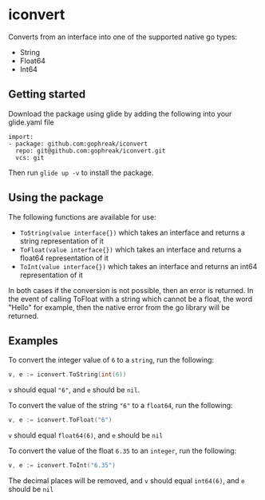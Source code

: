 # iconvert

Converts from an interface into one of the supported native go types:
* String
* Float64
* Int64

## Getting started

Download the package using glide by adding the following into your glide.yaml file

```
import:
- package: github.com:gophreak/iconvert
  repo: git@github.com:gophreak/iconvert.git
  vcs: git
```

Then run `glide up -v` to install the package.

## Using the package

The following functions are available for use:
* `ToString(value interface{})` which takes an interface and returns a string representation of it
* `ToFloat(value interface{})` which takes an interface and returns a float64 representation of it
* `ToInt(value interface{})` which takes an interface and returns an int64 representation of it

In both cases if the conversion is not possible, then an error is returned. In the event of calling ToFloat with a string
which cannot be a float, the word "Hello" for example, then the native error from the go library will be returned.

## Examples

To convert the integer value of `6` to a `string`, run the following:
```go
v, e := iconvert.ToString(int(6))
```
`v` should equal `"6"`, and `e` should be `nil`.

To convert the value of the string `"6"` to a `float64`, run the following:
```go
v, e := iconvert.ToFloat("6")
```
`v` should equal `float64(6)`, and `e` should be `nil`

To convert the value of the float `6.35` to an `integer`, run the following:
```go
v, e := iconvert.ToInt("6.35")
```
The decimal places will be removed, and `v` should equal `int64(6)`, and `e` should be `nil`